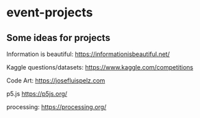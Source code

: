 # event-projects

## Some ideas for projects

Information is beautiful: https://informationisbeautiful.net/ 

Kaggle questions/datasets: https://www.kaggle.com/competitions

Code Art: https://josefluispelz.com

p5.js https://p5js.org/

processing: https://processing.org/
